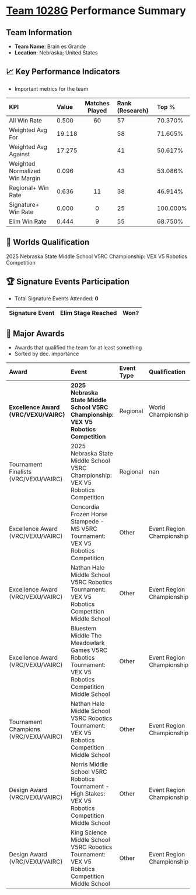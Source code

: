 # [Team 1028G](https://https://www.robotevents.com/teams/V5RC/1028G) Performance Summary

##  Team Information
- **Team Name**: Brain es Grande
- **Location**: Nebraska; United States

## 📈 Key Performance Indicators
- Important metrics for the team

| KPI | Value | Matches Played | Rank (Research) | Top % |
|:---|:-----|:--------------:|:----|:-----|
| All Win Rate | 0.500 | 60 | 57 | 70.370% |
| Weighted Avg For | 19.118 |  | 58 | 71.605% |
| Weighted Avg Against | 17.275 |  | 41 | 50.617% |
| Weighted Normalized Win Margin | 0.096 |  | 43 | 53.086% |
| Regional+ Win Rate | 0.636 | 11 | 38 | 46.914% |
| Signature+ Win Rate | 0.000 | 0 | 25 | 100.000% |
| Elim Win Rate | 0.444 | 9 | 55 | 68.750% |


## 🎯 Worlds Qualification
2025 Nebraska State Middle School V5RC Championship: VEX V5 Robotics Competition

## 🏆 Signature Events Participation
- Total Signature Events Attended: **0**

| Signature Event | Elim Stage Reached | Won? |
|:----------------|:-------------------|:----|


## 🥇 Major Awards
- Awards that qualified the team for at least something
- Sorted by dec. importance

| Award | Event | Event Type | Qualification |
|:------|:------|:-----------|:--------------|
| **Excellence Award (VRC/VEXU/VAIRC)** | **2025 Nebraska State Middle School V5RC Championship: VEX V5 Robotics Competition** | Regional | World Championship |
| Tournament Finalists (VRC/VEXU/VAIRC) | 2025 Nebraska State Middle School V5RC Championship: VEX V5 Robotics Competition | Regional | nan |
| Excellence Award (VRC/VEXU/VAIRC) | Concordia Frozen Horse Stampede - MS V5RC Tournament: VEX V5 Robotics Competition | Other | Event Region Championship |
| Excellence Award (VRC/VEXU/VAIRC) | Nathan Hale Middle School V5RC Robotics Tournament: VEX V5 Robotics Competition Middle School | Other | Event Region Championship |
| Excellence Award (VRC/VEXU/VAIRC) | Bluestem Middle The Meadowlark Games V5RC Robotics Tournament: VEX V5 Robotics Competition Middle School | Other | Event Region Championship |
| Tournament Champions (VRC/VEXU/VAIRC) | Nathan Hale Middle School V5RC Robotics Tournament: VEX V5 Robotics Competition Middle School | Other | Event Region Championship |
| Design Award (VRC/VEXU/VAIRC) | Norris Middle School V5RC Robotics Tournament - High Stakes: VEX V5 Robotics Competition Middle School | Other | Event Region Championship |
| Design Award (VRC/VEXU/VAIRC) | King Science Middle School V5RC Robotics Tournament: VEX V5 Robotics Competition Middle School | Other | Event Region Championship |

